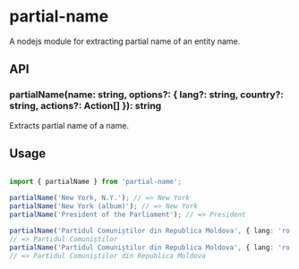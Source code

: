 # partial-name

A nodejs module for extracting partial name of an entity name.

## API

### partialName(name: string, options?: { lang?: string, country?: string, actions?: Action[] }): string

Extracts partial name of a name.

## Usage

```ts

import { partialName } from 'partial-name';

partialName('New York, N.Y.'); // => New York
partialName('New York (album)'); // => New York
partialName('President of the Parliament'); // => President

partialName('Partidul Comuniștilor din Republica Moldova', { lang: 'ro' });
// => Partidul Comuniștilor
partialName('Partidul Comuniștilor din Republica Moldova', { lang: 'ro', country: 'ro' });
// => Partidul Comuniștilor din Republica Moldova

```
